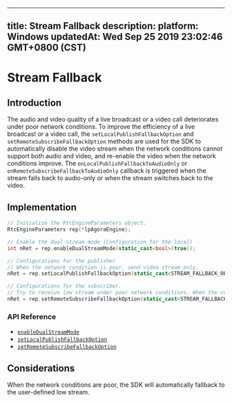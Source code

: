 
---
title: Stream Fallback
description: 
platform: Windows
updatedAt: Wed Sep 25 2019 23:02:46 GMT+0800 (CST)
---
# Stream Fallback
## Introduction

The audio and video quality of a live broadcast or a video call deteriorates under poor network conditions. To improve the efficiency of a live broadcast or a video call, the `setLocalPublishFallbackOption` and `setRemoteSubscribeFallbackOption` methods are used for the SDK to automatically disable the video stream when the network conditions cannot support both audio and video, and re-enable the video when the network conditions improve. The `onLocalPublishFallbackToAudioOnly` or `onRemoteSubscribeFallbackToAudioOnly` callback is triggered when the stream falls back to audio-only or when the stream switches back to the video.

## Implementation

```C++
// Initialize the RtcEngineParameters object. 
RtcEngineParameters rep(*lpAgoraEngine);

// Enable the dual-stream mode (Configuration for the local)
int nRet = rep.enableDualStreamMode(static_cast<bool>(true));

// Configurations for the publisher
// When the network condition is poor, send video stream only. 
nRet = rep.setLocalPublishFallbackOption(static_cast<STREAM_FALLBACK_OPTIONS>(STREAM_FALLBACK_OPTION_AUDIO_ONLY));

// Configurations for the subscriber.
// Try to receive low stream under poor network conditions. When the current network conditions are not sufficient for video streams, receive audio stream only. 
nRet = rep.setRemoteSubscribeFallbackOption(static_cast<STREAM_FALLBACK_OPTIONS>(STREAM_FALLBACK_OPTION_AUDIO_ONLY));

```

### API Reference
* [`enableDualStreamMode`](https://docs.agora.io/en/Interactive%20Broadcast/API%20Reference/cpp/classagora_1_1rtc_1_1_rtc_engine_parameters.html#a65faf883ce4aa9d596741552825cbd33)
* [`setLocalPublishFallbackOption`](https://docs.agora.io/en/Interactive%20Broadcast/API%20Reference/cpp/classagora_1_1rtc_1_1_rtc_engine_parameters.html#a0402734b50749081b20db3826f6f00ec)
* [`setRemoteSubscribeFallbackOption`](https://docs.agora.io/en/Interactive%20Broadcast/API%20Reference/cpp/classagora_1_1rtc_1_1_rtc_engine_parameters.html#a50e727c34b662de64c03b0479a7fe8e7)

## Considerations

When the network conditions are poor, the SDK will automatically fallback to the user-defined low stream. 

